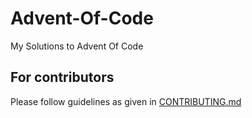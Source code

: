 # Advent-Of-Code
My Solutions to Advent Of Code

## For contributors
Please follow guidelines as given in [CONTRIBUTING.md](CONTRIBUTING.md)
